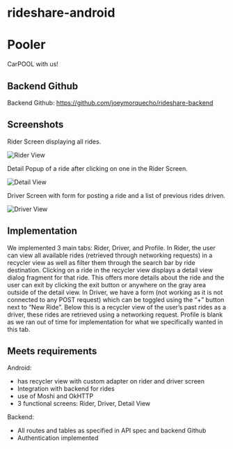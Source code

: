 # rideshare-android

# Pooler

CarPOOL with us!

## Backend Github

Backend Github: <https://github.com/joeymorquecho/rideshare-backend>

## Screenshots

Rider Screen displaying all rides.

![Rider View](rider-view.png)

Detail Popup of a ride after clicking on one in the Rider Screen.

![Detail View](detail-view.png)

Driver Screen with form for posting a ride and a list of previous rides driven.

![Driver View](driver-view.png)

## Implementation

We implemented 3 main tabs: Rider, Driver, and Profile. In Rider, the user can view all available rides (retrieved through networking requests) in a recycler view as well as filter them through the search bar by ride destination. Clicking on a ride in the recycler view displays a detail view dialog fragment for that ride. This offers more details about the ride and the user can exit by clicking the exit button or anywhere on the gray area outside of the detail view. In Driver, we have a form (not working as it is not connected to any POST request) which can be toggled using the “+” button next to “New Ride”. Below this is a recycler view of the user’s past rides as a driver, these rides are retrieved using a networking request. Profile is blank as we ran out of time for implementation for what we specifically wanted in this tab.

## Meets requirements

Android:

- has recycler view with custom adapter on rider and driver screen
- Integration with backend for rides
- use of Moshi and OkHTTP
- 3 functional screens: Rider, Driver, Detail View

Backend:

- All routes and tables as specified in API spec and backend Github
- Authentication implemented
